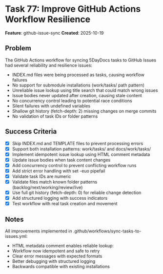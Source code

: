 # Task 77: Improve GitHub Actions Workflow Resilience

**Feature**: github-issue-sync
**Created**: 2025-10-19

## Problem
The GitHub Actions workflow for syncing 5DayDocs tasks to GitHub Issues had several reliability and resilience issues:
- INDEX.md files were being processed as tasks, causing workflow failures
- No support for submodule installations (work/tasks/ path pattern)
- Unreliable issue lookup using title search that could match wrong issues
- Issue bodies never updated after creation, causing stale content
- No concurrency control leading to potential race conditions
- Silent failures with undefined variables
- Shallow git history (fetch-depth: 2) missing changes on merge commits
- No validation of task IDs or folder patterns

## Success Criteria
- [x] Skip INDEX.md and TEMPLATE files to prevent processing errors
- [x] Support both installation patterns: work/tasks/ and docs/work/tasks/
- [x] Implement idempotent issue lookup using HTML comment metadata
- [x] Update issue bodies when task content changes
- [x] Add concurrency control to prevent conflicting workflow runs
- [x] Add strict error handling with set -euo pipefail
- [x] Validate task IDs are numeric
- [x] Validate files match known folder patterns (backlog/next/working/review/live)
- [x] Use full git history (fetch-depth: 0) for reliable change detection
- [x] Add structured logging with success indicators
- [x] Test workflow with real task creation and movement

## Notes
All improvements implemented in .github/workflows/sync-tasks-to-issues.yml:
- HTML metadata comment enables reliable lookup: <!-- 5daydocs-task-id: ID -->
- Workflow now idempotent and safe to retry
- Clear error messages with expected formats
- Better debugging with structured logging
- Backwards compatible with existing installations
